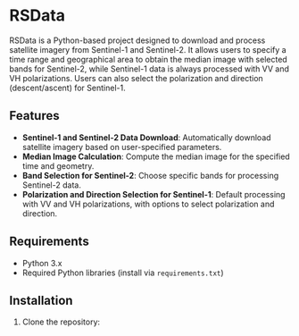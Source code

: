 # RSData

RSData is a Python-based project designed to download and process satellite imagery from Sentinel-1 and Sentinel-2. It allows users to specify a time range and geographical area to obtain the median image with selected bands for Sentinel-2, while Sentinel-1 data is always processed with VV and VH polarizations. Users can also select the polarization and direction (descent/ascent) for Sentinel-1.

## Features

- **Sentinel-1 and Sentinel-2 Data Download**: Automatically download satellite imagery based on user-specified parameters.
- **Median Image Calculation**: Compute the median image for the specified time and geometry.
- **Band Selection for Sentinel-2**: Choose specific bands for processing Sentinel-2 data.
- **Polarization and Direction Selection for Sentinel-1**: Default processing with VV and VH polarizations, with options to select polarization and direction.

## Requirements

- Python 3.x
- Required Python libraries (install via `requirements.txt`)

## Installation

1. Clone the repository:
   